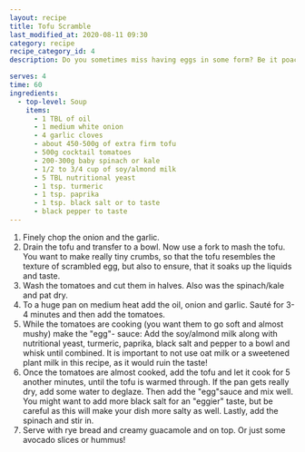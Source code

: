 ```yaml
---
layout: recipe
title: Tofu Scramble
last_modified_at: 2020-08-11 09:30
category: recipe
recipe_category_id: 4
description: Do you sometimes miss having eggs in some form? Be it poached, boiled, fried or scrambled. Admittedly, it's a bit tough to replace them... It's easy in cakes or cookies and even pancakes, but there's nothing that has quite the same texture. However, I have found that this scramble satisfies my egg-craving really well! The black salt gives it the slightly eggy taste and nutritional yeast as well as plant milk help to achieve similar creaminess. I do find this scramble tastes best on toasted rye bread that is topped with creamy guacamole. A perfect breakfast for the weekend if you feel like something hearty and have a little bit of time. But I also find it makes a great high protein dinner after a workout.

serves: 4
time: 60
ingredients:
  - top-level: Soup
    items:
      - 1 TBL of oil
      - 1 medium white onion
      - 4 garlic cloves
      - about 450-500g of extra firm tofu
      - 500g cocktail tomatoes
      - 200-300g baby spinach or kale
      - 1/2 to 3/4 cup of soy/almond milk
      - 5 TBL nutritional yeast
      - 1 tsp. turmeric
      - 1 tsp. paprika
      - 1 tsp. black salt or to taste
      - black pepper to taste
---
```

1.	Finely chop the onion and the garlic.
2.	Drain the tofu and transfer to a bowl. Now use a fork to mash the tofu. You want to make really tiny crumbs, so that the tofu resembles the texture of scrambled egg, but also to ensure, that it soaks up the liquids and taste.
3.	Wash the tomatoes and cut them in halves. Also was the spinach/kale and pat dry.
4.	To a huge pan on medium heat add the oil, onion and garlic. Sauté for 3-4 minutes and then add the tomatoes.
5.	While the tomatoes are cooking (you want them to go soft and almost mushy) make the "egg"- sauce: Add the soy/almond milk along with nutritional yeast, turmeric, paprika, black salt and pepper to a bowl and whisk until combined. It is important to not use oat milk or a sweetened plant milk in this recipe, as it would ruin the taste!
6.	Once the tomatoes are almost cooked, add the tofu and let it cook for 5 another minutes, until the tofu is warmed through. If the pan gets really dry, add some water to deglaze. Then add the "egg"sauce and mix well. You might want to add more black salt for an "eggier" taste, but be careful as this will make your dish more salty as well. Lastly, add the spinach and stir in.
6. Serve with rye bread and creamy guacamole and on top. Or just some avocado slices or hummus!
